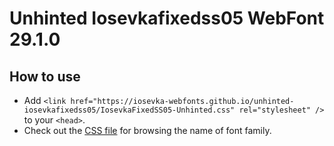 # Unhinted Iosevkafixedss05 WebFont 29.1.0

## How to use

- Add `<link href="https://iosevka-webfonts.github.io/unhinted-iosevkafixedss05/IosevkaFixedSS05-Unhinted.css" rel="stylesheet" />` to your `<head>`.
- Check out the [CSS file](./IosevkaFixedSS05-Unhinted.css) for browsing the name of font family.
